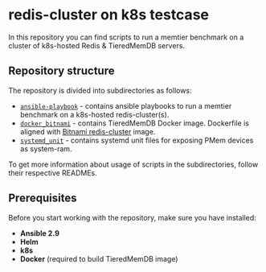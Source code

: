 [//]: # (SPDX-License-Identifier: BSD-3-Clause)
[//]: # (Copyright 2021, Intel Corporation)

# redis-cluster on k8s testcase

In this repository you can find scripts to run a memtier benchmark on a cluster of k8s-hosted Redis & TieredMemDB servers. 

## Repository structure
The repository is divided into subdirectories as follows:
* [`ansible-playbook`](./ansible-playbook) - contains ansible playbooks to run a memtier benchmark on a k8s-hosted redis-cluster(s).
* [`docker_bitnami`](./docker_bitnami) - contains TieredMemDB Docker image. Dockerfile is aligned with [Bitnami redis-cluster](https://github.com/bitnami/bitnami-docker-redis-cluster) image.
* [`systemd_unit`](./systemd_unit) - contains systemd unit files for exposing PMem devices as system-ram.

To get more information about usage of scripts in the subdirectories, follow their respective READMEs.

## Prerequisites
Before you start working with the repository, make sure you have installed:
* **Ansible 2.9**
* **Helm**
* **k8s**
* **Docker** (required to build TieredMemDB image)
